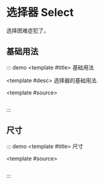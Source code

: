 # 选择器 Select 

选择困难症犯了。

## 基础用法
::: demo
<template #title>
基础用法
</template>

<template #desc>
选择器的基础用法.
</template>

<template #source>
  <select-basic />
</template>

```vue
```
:::


## 尺寸
::: demo
<template #title>
尺寸
</template>

<template #source>
  <select-size />
</template>

```vue
```
:::

